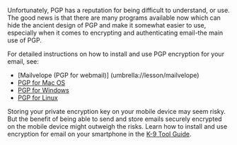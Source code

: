 [Title]: # (Using PGP)
[Order]: # (2)

Unfortunately, PGP has a reputation for being difficult to understand, or use. The good news is that there are many programs available now which can hide the ancient design of PGP and make it somewhat easier to use, especially when it comes to encrypting and authenticating email-the main use of PGP.

For detailed instructions on how to install and use PGP encryption for your email, see:

*	[Mailvelope (PGP for webmail)] (umbrella://lesson/mailvelope)
*   [PGP for Mac OS](umbrella://lesson/pgp-for-mac-os-x)
*   [PGP for Windows](umbrella://lesson/pgp-for-windows)
*   [PGP for Linux](umbrella://lesson/pgp-for-linux)

Storing your private encryption key on your mobile device may seem risky. But the benefit of being able to send and store emails securely encrypted on the mobile device might outweigh the risks. Learn how to install and use encryption for email on your smartphone in the [K-9 Tool Guide](umbrella://lesson/k9-&-apg).
